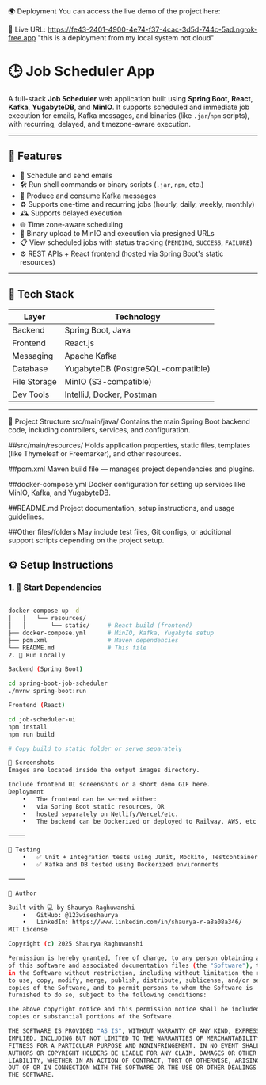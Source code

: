 🌍 Deployment
You can access the live demo of the project here:

🔗 Live URL: https://fe43-2401-4900-4e74-f37-4cac-3d5d-744c-5ad.ngrok-free.app
"this is a deployment from my local system not cloud"

# 🕒 Job Scheduler App

A full-stack **Job Scheduler** web application built using **Spring Boot**, **React**, **Kafka**, **YugabyteDB**, and **MinIO**. It supports scheduled and immediate job execution for emails, Kafka messages, and binaries (like `.jar`/`npm` scripts), with recurring, delayed, and timezone-aware execution.

---

## 🚀 Features

- 📧 Schedule and send emails
- 🛠️ Run shell commands or binary scripts (`.jar`, `npm`, etc.)
- 📨 Produce and consume Kafka messages
- ♻️ Supports one-time and recurring jobs (hourly, daily, weekly, monthly)
- 🕰️ Supports delayed execution
- 🌐 Time zone-aware scheduling
- 💾 Binary upload to MinIO and execution via presigned URLs
- 📋 View scheduled jobs with status tracking (`PENDING`, `SUCCESS`, `FAILURE`)
- ⚙️ REST APIs + React frontend (hosted via Spring Boot's static resources)

---

## 🧱 Tech Stack

| Layer        | Technology            |
|--------------|------------------------|
| Backend      | Spring Boot, Java      |
| Frontend     | React.js               |
| Messaging    | Apache Kafka           |
| Database     | YugabyteDB (PostgreSQL-compatible) |
| File Storage | MinIO (S3-compatible)  |
| Dev Tools    | IntelliJ, Docker, Postman |

---
📁 Project Structure
src/main/java/
Contains the main Spring Boot backend code, including controllers, services, and configuration.


##src/main/resources/
Holds application properties, static files, templates (like Thymeleaf or Freemarker), and other resources.


##pom.xml
Maven build file — manages project dependencies and plugins.

##docker-compose.yml
Docker configuration for setting up services like MinIO, Kafka, and YugabyteDB.

##README.md
Project documentation, setup instructions, and usage guidelines.

##Other files/folders
May include test files, Git configs, or additional support scripts depending on the project setup.


## ⚙️ Setup Instructions

### 1. 🐳 Start Dependencies
```bash

docker-compose up -d
│   │   └── resources/
│   │       └── static/     # React build (frontend)
├── docker-compose.yml      # MinIO, Kafka, Yugabyte setup
├── pom.xml                 # Maven dependencies
└── README.md               # This file
2. 🧪 Run Locally

Backend (Spring Boot)

cd spring-boot-job-scheduler
./mvnw spring-boot:run

Frontend (React)

cd job-scheduler-ui
npm install
npm run build

# Copy build to static folder or serve separately

📸 Screenshots
Images are located inside the output images directory.

Include frontend UI screenshots or a short demo GIF here.
Deployment
	•	The frontend can be served either:
	•	via Spring Boot static resources, OR
	•	hosted separately on Netlify/Vercel/etc.
	•	The backend can be Dockerized or deployed to Railway, AWS, etc.

⸻

🧪 Testing
	•	✅ Unit + Integration tests using JUnit, Mockito, Testcontainers
	•	✅ Kafka and DB tested using Dockerized environments

⸻

🙌 Author

Built with 💻 by Shaurya Raghuwanshi
	•	GitHub: @123wiseshaurya
	•	LinkedIn: https://www.linkedin.com/in/shaurya-r-a8a08a346/
MIT License

Copyright (c) 2025 Shaurya Raghuwanshi

Permission is hereby granted, free of charge, to any person obtaining a copy
of this software and associated documentation files (the "Software"), to deal
in the Software without restriction, including without limitation the rights
to use, copy, modify, merge, publish, distribute, sublicense, and/or sell
copies of the Software, and to permit persons to whom the Software is
furnished to do so, subject to the following conditions:

The above copyright notice and this permission notice shall be included in all
copies or substantial portions of the Software.

THE SOFTWARE IS PROVIDED "AS IS", WITHOUT WARRANTY OF ANY KIND, EXPRESS OR
IMPLIED, INCLUDING BUT NOT LIMITED TO THE WARRANTIES OF MERCHANTABILITY,
FITNESS FOR A PARTICULAR PURPOSE AND NONINFRINGEMENT. IN NO EVENT SHALL THE
AUTHORS OR COPYRIGHT HOLDERS BE LIABLE FOR ANY CLAIM, DAMAGES OR OTHER
LIABILITY, WHETHER IN AN ACTION OF CONTRACT, TORT OR OTHERWISE, ARISING FROM,
OUT OF OR IN CONNECTION WITH THE SOFTWARE OR THE USE OR OTHER DEALINGS IN
THE SOFTWARE.


